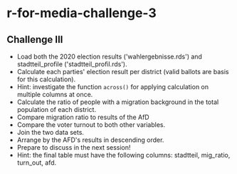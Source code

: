 # r-for-media-challenge-3

## Challenge III
* Load both the 2020 election results ('wahlergebnisse.rds') and stadtteil_profile ('stadtteil_profil.rds').
* Calculate each parties' election result per district (valid ballots are basis for this calculation).
* Hint: investigate the function `across()` for applying calculation on multiple columns at once.
* Calculate the ratio of people with a migration background in the total population of each district.
* Compare migration ratio to results of the AfD
* Compare the voter turnout to both other variables.
* Join the two data sets.
* Arrange by the AFD's results in descending order. 
* Prepare to discuss in the next session!
* Hint: the final table must have the following columns: stadtteil, mig_ratio, turn_out, afd.
